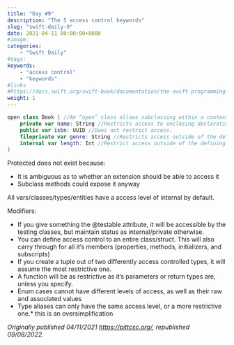 ```yaml
---
title: "Day #9"
description: "The 5 access control keywords"
slug: "swift-daily-9"
date: 2021-04-11 00:00:00+0000
#image:
categories:
    - "Swift Daily"
#tags:
keywords:
    - "access control"
    - "keywords"
#links
#https://docs.swift.org/swift-book/documentation/the-swift-programming-language/accesscontrol/
weight: 1
---
```


```swift
open class Book { //An “open” class allows subclassing within a context outside of the defining module
    private var name: String //Restricts access to enclosing declaration. Extensions in same class file will be able to access.
    public var isbn: UUID //Does not restrict access.
    fileprivate var genre: String //Restricts access outside of the defining *file*. Classes within the same file will be able to access.
    internal var length: Int //Restrict access outside of the defining *module*.
}
```

Protected does not exist because:
- It is ambiguous as to whether an extension should be able to access it
- Subclass methods could expose it anyway

All vars/classes/types/entities have a access level of internal by default.

Modifiers:
- If you give something the @testable attribute, it will be accessible by the testing classes, but maintain status as internal/private otherwise.
- You can define access control to an entire class/struct. This will also carry through for all it’s members (properties, methods, initializers, and subscripts)
- If you create a tuple out of two differently access controlled types, it will assume the most restrictive one.
- A function will be as restrictive as it’s parameters or return types are, unless you specify.
- Enum cases cannot have different levels of access, as well as their raw and associated values
- Type aliases can only have the same access level, or a more restrictive one.* this is an oversimplification

*Originally published 04/11/2021 https://pittcsc.org/, republished 09/08/2022.*
